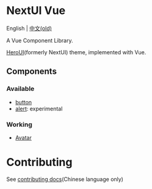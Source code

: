 # NextUI Vue

English | [中文(old)](README-zh-CN.md)

A Vue Component Library.

[HeroUI](https://www.heroui.com/)(formerly NextUI) theme, implemented with Vue.

## Components

### Available

- [button](packages/components/button/README.md)
- [alert](packages/components/alert/README.md): experimental

### Working

- [Avatar](https://www.heroui.com/docs/components/avatar)

# Contributing

See [contributing docs](README-contributing.md)(Chinese language only)
